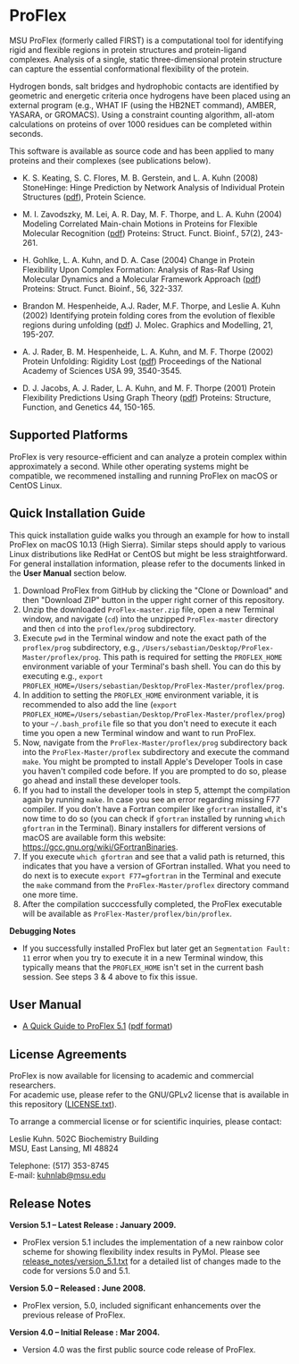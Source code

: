 # ProFlex


MSU ProFlex (formerly called FIRST) is a computational tool for identifying rigid and flexible regions in protein structures and protein-ligand complexes. Analysis of a single, static three-dimensional protein structure can capture the essential conformational flexibility of the protein.

Hydrogen bonds, salt bridges and hydrophobic contacts are identified by geometric and energetic criteria once hydrogens have been placed using an external program (e.g., WHAT IF (using the HB2NET command), AMBER, YASARA, or GROMACS). Using a constraint counting algorithm, all-atom calculations on proteins of over 1000 residues can be completed within seconds.

This software is available as source code and has been applied to many proteins and their complexes (see publications below).

- K. S. Keating, S. C. Flores, M. B. Gerstein, and L. A. Kuhn (2008) StoneHinge: Hinge Prediction by Network Analysis of Individual Protein Structures ([pdf](http://www.kuhnlab.bmb.msu.edu/publication_papers/pdf/StoneHinge_ProteinScience_in_press.pdf)), Protein Science.

- M. I. Zavodszky, M. Lei, A. R. Day, M. F. Thorpe, and L. A. Kuhn (2004) Modeling Correlated Main-chain Motions in Proteins for Flexible Molecular Recognition ([pdf](http://www.kuhnlab.bmb.msu.edu/publication_papers/pdf/Zavodszky_etal_Proteins04.pdf)) Proteins: Struct. Funct. Bioinf., 57(2), 243-261.

- H. Gohlke, L. A. Kuhn, and D. A. Case (2004) Change in Protein Flexibility Upon Complex Formation: Analysis of Ras-Raf Using Molecular Dynamics and a Molecular Framework Approach ([pdf](http://www.kuhnlab.bmb.msu.edu/publication_papers/pdf/Gohlke_etal_Proteins04.pdf)) Proteins: Struct. Funct. Bioinf., 56, 322-337.

- Brandon M. Hespenheide, A.J. Rader, M.F. Thorpe, and Leslie A. Kuhn (2002) Identifying protein folding cores from the evolution of flexible regions during unfolding ([pdf](http://www.kuhnlab.bmb.msu.edu/publication_papers/pdf/hespenheidejmgm2002.pdf)) J. Molec. Graphics and Modelling, 21, 195-207.

- A. J. Rader, B. M. Hespenheide, L. A. Kuhn, and M. F. Thorpe (2002) Protein Unfolding: Rigidity Lost ([pdf](http://www.kuhnlab.bmb.msu.edu/publication_papers/pdf/raderpnas2002.pdf)) Proceedings of the National Academy of Sciences USA 99, 3540-3545.

- D. J. Jacobs, A. J. Rader, L. A. Kuhn, and M. F. Thorpe (2001) Protein Flexibility Predictions Using Graph Theory ([pdf](http://www.kuhnlab.bmb.msu.edu/publication_papers/pdf/jacobsproteins2001.pdf)) Proteins: Structure, Function, and Genetics 44, 150-165.

## Supported Platforms

ProFlex is very resource-efficient and can analyze a protein complex within approximately a second. While other operating systems might be compatible, we recommened installing and running ProFlex on macOS or CentOS Linux. 


## Quick Installation Guide

This quick installation guide walks you through an example for how to install ProFlex on macOS 10.13 (High Sierra). Similar steps should apply to various Linux distributions like RedHat or CentOS but might be less straightforward. For general installation information, please refer to the documents linked in the **User Manual** section below.

1. Download ProFlex from GitHub by clicking the "Clone or Download" and then "Download ZIP" button in the upper right corner of this repository.
2. Unzip the downloaded `ProFlex-master.zip` file, open a new Terminal window, and navigate (`cd`) into the unzipped `ProFlex-master` directory and then `cd` into the `proflex/prog` subdirectory.
3. Execute `pwd` in the Terminal window and note the exact path of the `proflex/prog` subdirectory, e.g., `/Users/sebastian/Desktop/ProFlex-Master/proflex/prog`. This path is required for setting the `PROFLEX_HOME` environment variable of your Terminal's bash shell. You can do this by executing e.g., `export PROFLEX_HOME=/Users/sebastian/Desktop/ProFlex-Master/proflex/prog`.
4. In addition to setting the `PROFLEX_HOME` environment variable, it is recommended to also add the line (`export PROFLEX_HOME=/Users/sebastian/Desktop/ProFlex-Master/proflex/prog`) to your `~/.bash_profile` file so that you don't need to execute it each time you open a new Terminal window and want to run ProFlex.
5. Now, navigate from the `ProFlex-Master/proflex/prog` subdirectory back into the `ProFlex-Master/proflex` subdirectory and execute the command `make`. You might be prompted to install Apple's Developer Tools in case you haven't compiled code before. If you are prompted to do so, please go ahead and install these developer tools.
6. If you had to install the developer tools in step 5, attempt the compilation again by running `make`. In case you see an error regarding missing F77 compiler. If you don't have a Fortran compiler like `gfortran` installed, it's now time to do so (you can check if `gfortran` installed by running `which gfortran` in the Terminal). Binary installers for different versions of macOS are available form this website: https://gcc.gnu.org/wiki/GFortranBinaries.
7. If you execute `which gfortran` and see that a valid path is returned, this indicates that you have a version of GFortran installed. What you need to do next is to execute `export F77=gfortran` in the Terminal and execute the `make` command from the `ProFlex-Master/proflex` directory command one more time.
8. After the compilation succcessfully completed, the ProFlex executable will be available as `ProFlex-Master/proflex/bin/proflex`.

**Debugging Notes**

- If you successfully installed ProFlex but later get an `Segmentation Fault: 11` error when you try to execute it in a new Terminal window, this typically means that the `PROFLEX_HOME` isn't set in the current bash session. See steps 3 & 4 above to fix this issue.

## User Manual

- [A Quick Guide to ProFlex 5.1](docs/QuickGuideToProFlex.txt) ([pdf format](docs/QuickGuideToProFlex.pdf))

## License Agreements

ProFlex is now available for licensing to academic and commercial researchers.  
For academic use, please refer to the GNU/GPLv2 license that is available in this repository ([LICENSE.txt](LICENSE.txt)).

To arrange a commercial license or for scientific inquiries, please contact: 

Leslie Kuhn. 
502C Biochemistry Building   
MSU, East Lansing, MI 48824  

Telephone: (517) 353-8745  
E-mail: kuhnlab@msu.edu

## Release Notes

**Version 5.1 – Latest Release : January 2009.**

- ProFlex version 5.1 includes the implementation of a new rainbow color scheme for showing flexibility index results in PyMol. Please see [release_notes/version_5.1.txt](release_notes/version_5.1.txt) for a detailed list of changes made to the code for versions 5.0 and 5.1.

**Version 5.0 – Released : June 2008.**

- ProFlex version, 5.0, included significant enhancements over the previous release of ProFlex.

**Version 4.0 – Initial Release : Mar 2004.**

- Version 4.0 was the first public source code release of ProFlex.
